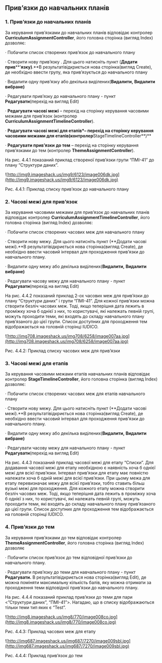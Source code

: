 ## Прив’язки до навчальних планів ##

### 1. Прив’язки до навчальних планів ###

За керування прив’язками до навчальних планів відповідає контролер **CurriculumAssignmentController**, його головна сторінка (вигляд Index) дозволяє:

·         Побачити список створених прив’язок до навчального плану

·         Створити нову прив’язку . Для цього натисніть пункт (**Додати прив****’****язку)****.**В результатівідкриється нова сторінка(вигляд Create), де необхідно ввести групу, яка прив’язується до навчального плану

·         Видалити одну прив’язку або декілька виділених(**Видалити,** **Видалити вибране)**

·         Редагувати прив’язку до навчального плану - пункт **Редагувати**(перехід на вигляд Edit)

·         **Редагувати часові межі** – перехід на сторінку керування часовими межами для прив’язок (контролер **CurriculumAssignmentTimelineController**).

·         **Редагувати часові межі для етапів\*– перехід на сторінку керування часовими межами для етапів(контролер**StageTimelineController**)**

·         **Редагувати прив’язки** **до тем** – перехід на сторінку керування прив’язками до тем (контролер **ThemeAssignmentController**).

На рис. 4.4.1 показаний приклад створеної прив’язки групи “ПМІ-41” до плану “Структури даних”.

![http://img9.imageshack.us/img9/6123/image006dk.jpg](http://img9.imageshack.us/img9/6123/image006dk.jpg)

Рис. 4.4.1: Приклад списку прив’язок до навчального плану

### 2. Часові межі для прив’язок ###

За керування часовими межами для прив’язок до навчальних планів відповідає контролер **CurriculumAssignmentTimelineController**, його головна сторінка (вигляд Index) дозволяє:

·         Побачити список створених часових меж для навчального плану

·         Створити нову межу. Для цього натисніть пункт (**Додати часові межі).**В результатівідкриється нова сторінка(вигляд Create), де необхідно ввести часовий інтервал для проходження прив’язки до навчального плану.

·         Видалити одну межу або декілька виділених(**Видалити,** **Видалити вибране)**

·         Редагувати часову межу для навчального плану - пункт **Редагувати**(перехід на вигляд Edit)

На рис. 4.4.2 показаний приклад 2-ох часових меж для прив’язки до плану “Структури даних” і групи “ПМІ-41”. Для кожної прив’язки можна створити безліч часових меж. Тоді, якщо теперішня дата лежить в проміжку хоча б однієї з них, то користувачі, які належать певній групі, можуть проходити теми, які входять до складу навчального плану прив’язаного до цієї групи. Список доступних для проходження тем відображається на головній сторінці IUDICO.

![http://img708.imageshack.us/img708/6258/image007aa.jpg](http://img708.imageshack.us/img708/6258/image007aa.jpg)

Рис. 4.4.2: Приклад списку часових меж для прив’язки

### 3. Часові межі для етапів ###

За керування часовими межами етапів навчальних планів відповідає контролер **StageTimelineController**, його головна сторінка (вигляд Index) дозволяє:

·         Побачити список створених часових меж для етапів навчального плану

·         Створити нову межу. Для цього натисніть пункт (**Додати часові межі).**В результатівідкриється нова сторінка(вигляд Create), де необхідно ввести часовий інтервал для проходження прив’язки до навчального плану.

·         Видалити одну межу або декілька виділених(**Видалити,** **Видалити вибране)**

·         Редагувати часову межу для навчального плану - пункт **Редагувати**(перехід на вигляд Edit)

На рис. 4.4.3 показаний приклад часової межі для етапу “Списки”. Для додавання часової межі для етапу необхідною є наявність хоча б однієї межі для всієї прив’язки. Інтервал прив’язки для етапу має повністю належати хоча б одній межі для всієї прив’язки. При цьому межа для етапу перевизначає межу для всієї прив’язки, тобто ставить більш вузькі межі для проходження. Для кожного етапу можна створити безліч часових меж. Тоді, якщо теперішня дата лежить в проміжку хоча б однієї з них, то користувачі, які належать певній групі, можуть проходити теми, які входять до складу навчального плану прив’язаного до цієї групи. Список доступних для проходження тем відображається на головній сторінці IUDICO.

### 4. Прив’язки до тем ###

За керування прив’язками до тем відповідає контролер **ThemeAssignmentController**, його головна сторінка (вигляд Index) дозволяє

·         Побачити список прив’язок до тем відповідної прив’язки до навчального плану.

·         Редагувати прив’язку до теми для навчального плану - пункт **Редагувати.** В результатівідкриється нова сторінка(вигляд Edit), де можна поміняти максимальну кількість балів, яку можна отримати за проходження теми відповідної прив’язки до навчального плану.

На рис. 4.4.4 показаний приклад прив’язки до теми для пари <”Структури даних”, “ПМІ-41”>. Нагадаю, що в списку відображаються тільки теми тип яких є “Test”.

![http://img8.imageshack.us/img8/770/image008co.jpg](http://img8.imageshack.us/img8/770/image008co.jpg)

Рис. 4.4.3: Приклад часових меж для етапу

![http://img687.imageshack.us/img687/7270/image009sbl.jpg](http://img687.imageshack.us/img687/7270/image009sbl.jpg)

Рис. 4.4.4: Приклад прив’язок до тем